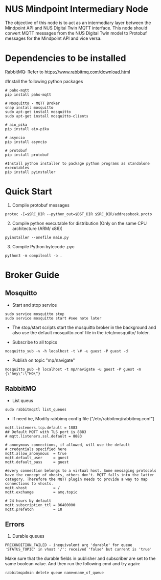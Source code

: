# NUS Mindpoint Intermediary Node

The objective of this node is to act as an intermediary layer between the Mindpoint API and NUS Digital Twin MQTT interface.
This node should convert MQTT messages from the NUS Digital Twin model to Protobuf messages for the Mindpoint API and vice versa.

# Dependencies to be installed

RabbitMQ: Refer to https://www.rabbitmq.com/download.html


#Install the following python packages
```
# paho-mqtt
pip install paho-mqtt

# Mosquitto - MQTT Broker
snap install mosquitto
sudo apt-get install mosquitto
sudo apt-get install mosquitto-clients

# aio_pika
pip install aio-pika

# asyncio
pip install asyncio

# protobuf
pip install protobuf

#Install python installer to package python programs as standalone executables
pip install pyinstaller
```

# Quick Start

1. Compile protobuf messages
```
protoc -I=$SRC_DIR --python_out=$DST_DIR $SRC_DIR/addressbook.proto
```

2. Compile python executable for distribution (Only on the same CPU architecture (ARM/ x86))
```
pyinstaller --onefile main.py
```

3. Compile Python bytecode .pyc
```
python3 -m compileall -b .
```

# Broker Guide
## Mosquitto

- Start and stop service
```
sudo service mosquitto stop
sudo service mosquitto start #see note later
```

- The stop/start scripts start the mosquitto broker in the background and also use the default mosquitto.conf file in the /etc/mosquitto/ folder.

- Subscribe to all topics
```
mosquitto_sub -v -h localhost -t \# -u guest -P guest -d
```

- Publish on topic "mp/navigate"
```
mosquitto_pub -h localhost -t mp/navigate -u guest -P guest -m {\"hey\":\"HO\"} 
```

## RabbitMQ 

- List queus
```
sudo rabbitmqctl list_queues
```

- If need be, Modify rabbimq config file ("/etc/rabbitmq/rabbitmq.conf")
```
mqtt.listeners.tcp.default = 1883
## Default MQTT with TLS port is 8883
# mqtt.listeners.ssl.default = 8883

# anonymous connections, if allowed, will use the default
# credentials specified here
mqtt.allow_anonymous  = true
mqtt.default_user     = guest
mqtt.default_pass     = guest

#every connection belongs to a virtual host. Some messaging protocols have the concept of vhosts, others don't. MQTT falls into the latter category. Therefore the MQTT plugin needs to provide a way to map connections to vhosts.
mqtt.vhost            = /
mqtt.exchange         = amq.topic

# 24 hours by default
mqtt.subscription_ttl = 86400000
mqtt.prefetch         = 10

```

## Errors

1. Durable queues
```
PRECONDITION_FAILED - inequivalent arg 'durable' for queue 'STATUS_TOPIC' in vhost '/': received 'false' but current is 'true'
```
Make sure that the durable fields in publisher and subscriber are set to the same boolean value. And then run the following cmd and try again:
```
rabbitmqadmin delete queue name=name_of_queue
```